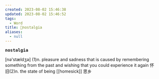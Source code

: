 ```yaml
---
created: 2023-08-02 15:46:38
updated: 2023-08-02 15:46:52
tags:
  - Word
title: 📖nostalgia
aliases:
  - null
---
```


<pre><strong>nostalgia</strong></pre>
[nə'stældʒə]
(1)n. pleasure and sadness that is caused by remembering something from the past and wishing that you could experience it again 怀旧(2)n. the state of being [[homesick]] 思乡
